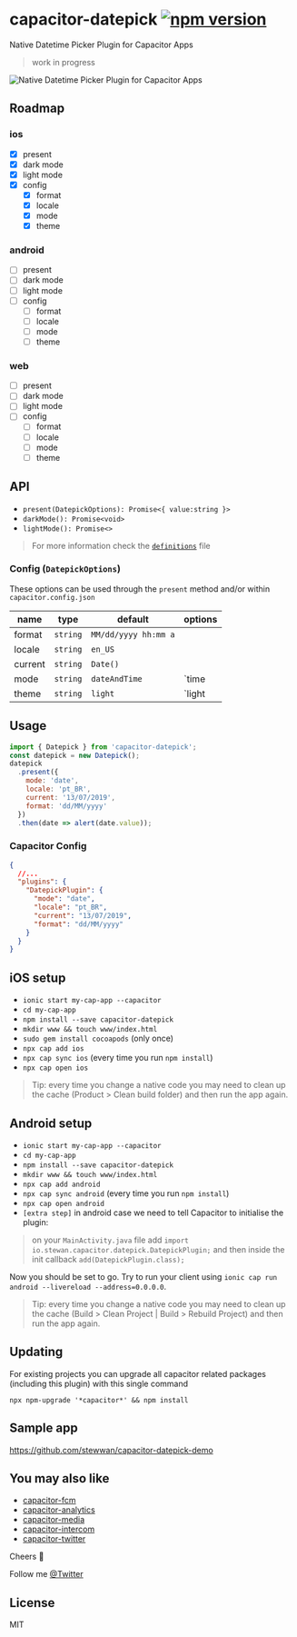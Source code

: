 # capacitor-datepick [![npm version](https://badge.fury.io/js/capacitor-datepick.svg)](https://badge.fury.io/js/capacitor-datepick)

Native Datetime Picker Plugin for Capacitor Apps

> work in progress

![Native Datetime Picker Plugin for Capacitor Apps](https://i.imgur.com/sRlCJp0.gif)

## Roadmap

### ios

- [x] present
- [x] dark mode
- [x] light mode
- [x] config
  - [x] format
  - [x] locale
  - [x] mode
  - [x] theme

### android

- [ ] present
- [ ] dark mode
- [ ] light mode
- [ ] config
  - [ ] format
  - [ ] locale
  - [ ] mode
  - [ ] theme

### web

- [ ] present
- [ ] dark mode
- [ ] light mode
- [ ] config
  - [ ] format
  - [ ] locale
  - [ ] mode
  - [ ] theme

## API

- `present(DatepickOptions): Promise<{ value:string }>`
- `darkMode(): Promise<void>`
- `lightMode(): Promise<>`

> For more information check the [`definitions`](/src/definitions.ts) file

### Config (`DatepickOptions`)

These options can be used through the `present` method and/or within `capacitor.config.json`

| name    | type     | default              | options                                |
| ------- | -------- | -------------------- | -------------------------------------- |
| format  | `string` | `MM/dd/yyyy hh:mm a` |                                        |
| locale  | `string` | `en_US`              |                                        |
| current | `string` | `Date()`             |                                        |
| mode    | `string` | `dateAndTime`        | `time|date|dateAndTime|countDownTimer` |
| theme   | `string` | `light`              | `light|dark`                           |

## Usage

```js
import { Datepick } from 'capacitor-datepick';
const datepick = new Datepick();
datepick
  .present({
    mode: 'date',
    locale: 'pt_BR',
    current: '13/07/2019',
    format: 'dd/MM/yyyy'
  })
  .then(date => alert(date.value));
```

### Capacitor Config

```json
{
  //...
  "plugins": {
    "DatepickPlugin": {
      "mode": "date",
      "locale": "pt_BR",
      "current": "13/07/2019",
      "format": "dd/MM/yyyy"
    }
  }
}
```

## iOS setup

- `ionic start my-cap-app --capacitor`
- `cd my-cap-app`
- `npm install --save capacitor-datepick`
- `mkdir www && touch www/index.html`
- `sudo gem install cocoapods` (only once)
- `npx cap add ios`
- `npx cap sync ios` (every time you run `npm install`)
- `npx cap open ios`

> Tip: every time you change a native code you may need to clean up the cache (Product > Clean build folder) and then run the app again.

## Android setup

- `ionic start my-cap-app --capacitor`
- `cd my-cap-app`
- `npm install --save capacitor-datepick`
- `mkdir www && touch www/index.html`
- `npx cap add android`
- `npx cap sync android` (every time you run `npm install`)
- `npx cap open android`
- `[extra step]` in android case we need to tell Capacitor to initialise the plugin:

> on your `MainActivity.java` file add `import io.stewan.capacitor.datepick.DatepickPlugin;` and then inside the init callback `add(DatepickPlugin.class);`

Now you should be set to go. Try to run your client using `ionic cap run android --livereload --address=0.0.0.0`.

> Tip: every time you change a native code you may need to clean up the cache (Build > Clean Project | Build > Rebuild Project) and then run the app again.

## Updating

For existing projects you can upgrade all capacitor related packages (including this plugin) with this single command

`npx npm-upgrade '*capacitor*' && npm install`

## Sample app

https://github.com/stewwan/capacitor-datepick-demo

## You may also like

- [capacitor-fcm](https://github.com/stewwan/capacitor-fcm)
- [capacitor-analytics](https://github.com/stewwan/capacitor-analytics)
- [capacitor-media](https://github.com/stewwan/capacitor-media)
- [capacitor-intercom](https://github.com/stewwan/capacitor-intercom)
- [capacitor-twitter](https://github.com/stewwan/capacitor-twitter)

Cheers 🍻

Follow me [@Twitter](https://twitter.com/StewanSilva)

## License

MIT

